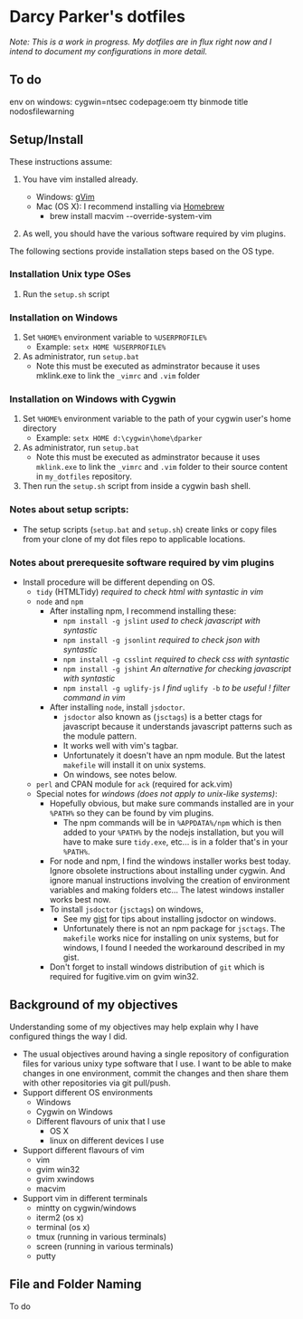# Darcy Parker's dotfiles

_Note: This is a work in progress.  My dotfiles are in flux right now and I intend to document
my configurations in more detail._

## To do
env on windows:
cygwin=ntsec codepage:oem tty binmode title nodosfilewarning

## Setup/Install

These instructions assume:

1. You have vim installed already.
    * Windows: [gVim](http://www.vim.org/download.php#pc)
    * Mac (OS X): I recommend installing via [Homebrew](http://mxcl.github.com/homebrew/)
        * brew install macvim --override-system-vim

2.  As well, you should have the various software required by vim plugins.

The following sections provide installation steps based on the OS type.

### Installation Unix type OSes
1. Run the `setup.sh` script

### Installation on Windows
1. Set `%HOME%` environment variable to `%USERPROFILE%`
    * Example: `setx HOME %USERPROFILE%`
2. As administrator, run `setup.bat`
    * Note this must be executed as adminstrator because it uses mklink.exe to link
      the `_vimrc` and `.vim` folder

### Installation on Windows with Cygwin
1. Set `%HOME%` environment variable to the path of your cygwin user's home directory
    *  Example: `setx HOME d:\cygwin\home\dparker`
2. As administrator, run `setup.bat`
    *  Note this must be executed as adminstrator because it uses `mklink.exe` to link
       the `_vimrc` and `.vim` folder to their source content in `my_dotfiles` repository.
3. Then run the `setup.sh` script from inside a cygwin bash shell.

### Notes about setup scripts:
* The setup scripts (`setup.bat` and `setup.sh`) create links or copy files from your
  clone of my dot files repo to applicable locations.

### Notes about prerequesite software required by vim plugins
* Install procedure will be different depending on OS.
    * `tidy` (HTMLTidy) _required to check html with syntastic in vim_
    * `node` and `npm`
        * After installing npm, I recommend installing these:
            * `npm install -g jslint`  _used to check javascript with syntastic_
            * `npm install -g jsonlint`  _required to check json with syntastic_
            * `npm install -g csslint`  _required to check css with syntastic_
            * `npm install -g jshint`  _An alternative for checking javascript with syntastic_
            * `npm install -g uglify-js`  _I find_ `uglify -b` _to be useful ! filter command in
              vim_
        * After installing `node`, install `jsdoctor`.
           * `jsdoctor` also known as (`jsctags`) is a better ctags for javascript because it
              understands javascript patterns such as the module pattern.
           * It works well with vim's tagbar.
           * Unfortunately it doesn't have an npm module. But the latest `makefile` will install it
             on unix systems.
           * On windows, see notes below.
    * `perl` and CPAN module for `ack`  (required for ack.vim)
    * Special notes for *windows* _(does not apply to unix-like systems)_:
        * Hopefully obvious, but make sure commands installed are in your `%PATH%` so they can be
          found by vim plugins.
            * The npm commands will be in `%APPDATA%/npm` which is then added to
              your `%PATH%` by the nodejs installation, but you will have to make sure
              `tidy.exe`, etc... is in a folder that's in your `%PATH%`.
        * For node and npm, I find the windows installer works best today. Ignore obsolete
          instructions about installing under cygwin. And ignore manual instructions involving the
          creation of environment variables and making folders etc... The latest windows installer
          works best now.
        * To install `jsdoctor` (`jsctags`) on windows,
            * See my [gist](https://gist.github.com/1438882) for tips about installing jsdoctor on
              windows.
            * Unfortunately there is not an npm package for `jsctags`. The `makefile` works nice
              for installing on unix systems, but for windows, I found I needed the workaround
              described in my gist.
        * Don't forget to install windows distribution of `git` which is required for fugitive.vim
          on gvim win32.

## Background of my objectives

Understanding some of my objectives may help explain why I have configured things the way I did.

* The usual objectives around having a single repository of configuration files for various
  unixy type software that I use.  I want to be able to make changes in one environment, commit
  the changes and then share them with other repositories via git pull/push.
* Support different OS environments
    * Windows
    * Cygwin on Windows
    * Different flavours of unix that I use
        * OS X
        * linux on different devices I use
* Support different flavours of vim
    * vim
    * gvim win32
    * gvim xwindows
    * macvim
* Support vim in different terminals
    * mintty on cygwin/windows
    * iterm2 (os x)
    * terminal (os x)
    * tmux (running in various terminals)
    * screen (running in various terminals)
    * putty

## File and Folder Naming

To do
